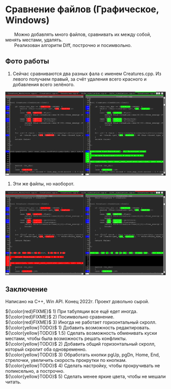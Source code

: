 # Сравнение файлов (Графическое, Windows)

&emsp;&emsp;Можно добавлять много файлов, сравнивать их между собой, менять местами, удалять.\
&emsp;&emsp;Реализован алгоритм Diff, построчно и посимвольно.

## Фото работы

1. Сейчас сравниваются два разных фала с именем Creatures.cpp. Из левого получаем правый, за счёт удаления всего красного и добавления всего зелёного.

[<img src="Info/in_work.jpg"/>](Info/in_work.jpg)

1. Эти же файлы, но наоборот.

[<img src="Info/in_work_contrary.jpg"/>](Info/in_work_contrary.jpg)

## Заключение

Написано на C++, Win API. Конец 2022г. Проект довольно сырой.

 ${\color{red}FIXME}$ 1) При табуляции все ещё едет иногда.\
 ${\color{red}FIXME}$ 2) Посимвольно сравнение.\
 ${\color{red}FIXME}$ 3) Иногда не работает горизонтальный скролл.\
 ${\color{yellow}TODO}$ 1) Добавить возможность редактировать.\
 ${\color{yellow}TODO}$ 1.5) Сделать возможность обменивать куски местами, чтобы была возможность решать конфликты.\
 ${\color{yellow}TODO}$ 2) Добавить общий горизонтальный скролл, который скролит оба одновременно.\
 ${\color{yellow}TODO}$ 3) Обработать кнопки pgUp, pgDn, Home, End, стрелочки, увеличить скорость прокрутки по кнопкам.\
 ${\color{yellow}TODO}$ 4) Сделать настройку, чтобы прокручивать не попиксельно, а построчно.\
 ${\color{yellow}TODO}$ 5) Сделать менее яркие цвета, чтобы не мешали читать.
 